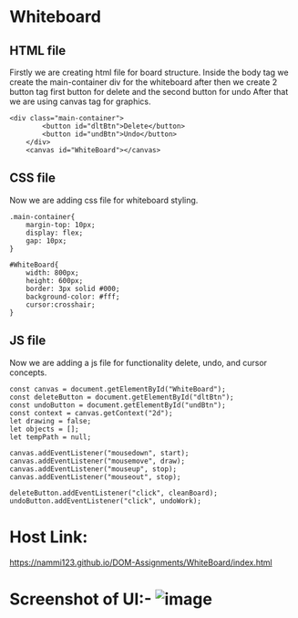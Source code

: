 # Whiteboard

## HTML file
Firstly we are creating html file for board structure. Inside the body tag we create the main-container div for the whiteboard after then we create 2 button tag
first button for delete and the second button for undo After that we are using canvas tag for graphics.

```
<div class="main-container">
        <button id="dltBtn">Delete</button>
        <button id="undBtn">Undo</button>
    </div>
    <canvas id="WhiteBoard"></canvas>
```

## CSS file

Now we are adding css file for  whiteboard styling.

```
.main-container{
    margin-top: 10px;
    display: flex;
    gap: 10px;
}

#WhiteBoard{
    width: 800px;
    height: 600px;
    border: 3px solid #000;
    background-color: #fff;
    cursor:crosshair;
}
```

## JS file

Now we are adding a js file for functionality delete, undo, and cursor concepts.

```
const canvas = document.getElementById("WhiteBoard");
const deleteButton = document.getElementById("dltBtn");
const undoButton = document.getElementById("undBtn");
const context = canvas.getContext("2d");
let drawing = false;
let objects = [];
let tempPath = null;

canvas.addEventListener("mousedown", start);
canvas.addEventListener("mousemove", draw);
canvas.addEventListener("mouseup", stop);
canvas.addEventListener("mouseout", stop);

deleteButton.addEventListener("click", cleanBoard);
undoButton.addEventListener("click", undoWork);

```
# Host Link:
https://nammi123.github.io/DOM-Assignments/WhiteBoard/index.html

# Screenshot of UI:- ![image](https://github.com/nammi123/DOM-Assignments/assets/96935962/bcb9a977-46f4-4654-a58d-34d4ca8d0396)

